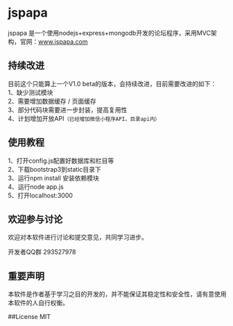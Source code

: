 # jspapa
jspapa 是一个使用nodejs+express+mongodb开发的论坛程序，采用MVC架构，官网：www.jspapa.com

## 持续改进
目前这个只能算上一个V1.0 beta的版本，会持续改进，目前需要改进的如下：  
1、缺少测试模块  
2、需要增加数据缓存 / 页面缓存   
3、部分代码块需要进一步封装，提高复用性  
4、计划增加开放API`（已经增加微信小程序API，目录api内）`  

## 使用教程
>
1、打开config.js配置好数据库和栏目等  
2、下载bootstrap3到static目录下  
3、运行npm install 安装依赖模块  
4、运行node app.js  
5、打开localhost:3000  


## 欢迎参与讨论
欢迎对本软件进行讨论和提交意见，共同学习进步。

开发者QQ群 293527978

## 重要声明
本软件是作者基于学习之目的开发的，并不能保证其稳定性和安全性，请有意使用本软件的人自行权衡。

##License
MIT

